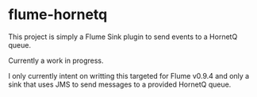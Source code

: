 flume-hornetq
=============

This project is simply a Flume Sink plugin to send events to a HornetQ queue.


Currently a work in progress.


I only currently intent on writting this targeted for Flume v0.9.4 and only a sink that uses JMS to send messages to a provided HornetQ queue.